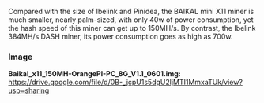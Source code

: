Compared with the size of Ibelink and Pinidea, the BAIKAL mini X11 miner is much smaller, nearly palm-sized, with only 40w of power consumption, yet the hash speed of this miner can get up to 150MH/s.  By contrast, the Ibelink 384MH/s DASH miner, its power consumption goes as high as 700w.


<h3>Image</h3>

<b>Baikal_x11_150MH-OrangePI-PC_8G_V1.1_0601.img: </b>https://drive.google.com/file/d/0B-_jcpU1s5dgU2ljMTI1MmxaTUk/view?usp=sharing
